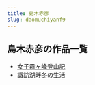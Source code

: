 ```yaml
---
title: 島木赤彦
slug: daomuchiyanf9
---
```


## 島木赤彦の作品一覧

- [女子霧ヶ峰登山記](nuziwukefengdengshanji0d)
- [諏訪湖畔冬の生活](zoufanghupandongnoshenghuo02)
